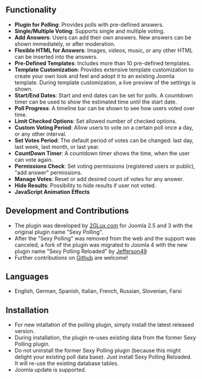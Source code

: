 ## Functionality
+ **Plugin for Polling**: Provides polls with pre-defined answers.
+ **Single/Multiple Voting**: Supports single and multiple voting.
+ **Add Answers**: Users can add their own answers. New answers can be shown immediately, or after moderation.
+ **Flexible HTML for Answers**: Images, videos, music, or any other HTML can be inserted into the answers.
+ **Pre-Defined Templates**: Includes more than 10 pre-defined templates.
+ **Template Customization**: Provides extensive template customization to create your own look and feel and adopt it to an existing Joomla template. During template customization, a live preview of the settings is shown.
+ **Start/End Dates**: Start and end dates can be set for polls. A countdown timer can be used to show the estimated time until the start date.
+ **Poll Progress**: A timeline bar can be shown to see how users voted over time.
+ **Limit Checked Options**: Set allowed number of checked options.
+ **Custom Voting Period**: Allow users to vote on a certain poll once a day, or any other interval.
+ **Set Votes Period**: The default period of votes can be changed: last day, last week, last month, or last year.
+ **CountDown Timer**: A countdown timer shows the time, when the user can vote again.
+ **Permissions Check**: Set voting permissions (registered users or public), "add answer" permissions.
+ **Manage Votes**: Reset or add desired count of votes for any answer.
+ **Hide Results**: Possibility to hide results if user not voted.
+ **JavaScript Animation Effects**

## Development and Contributions
+ The plugin was developed by [2GLux.com](2GLux.com) for Joomla 2.5 and 3 with the original plugin name "Sexy Polling".
+ After the "Sexy Polling" was removed from the web and the support was canceled, a fork of the plugin was migrated to Joomla 4 with the new plugin name "Sexy Polling Reloaded" by [Jefferson49](https://github.com/Jefferson49)
+ Further contributions on [Github](https://github.com/Jefferson49/Joomla_sexypolling_reloaded) are welcome!

## Languages
+ English, German, Spanish, Italian, French, Russian, Slovenian, Farsi

## Installation
+ For new intallation of the polling plugin, simply install the latest released version.
+ During installation, the plugin re-uses existing data from the former Sexy Polling plugin. 
+ Do not uninstall the former Sexy Polling plugin (because this might delight your existing poll data base). Just install Sexy Polling Reloaded. It will re-use the existing database tables.
+ Joomla update is supported.